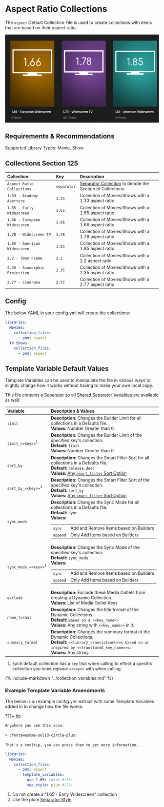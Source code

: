 # Aspect Ratio Collections

The `aspect` Default Collection File is used to create collections with items that are based on their aspect ratio.

![](../images/aspect.png)

## Requirements & Recommendations

Supported Library Types: Movie, Show

## Collections Section 125

| Collection                     | Key         | Description                                                                    |
|:-------------------------------|:------------|:-------------------------------------------------------------------------------|
| `Aspect Ratio  Collections`    | `separator` | [Separator Collection](../separators.md) to denote the Section of Collections. |
| `1.33 - Academy Aperture`      | `1.33`      | Collection of Movies/Shows with a 1.33 aspect ratio                            |
| `1.65 - Early Widescreen`      | `1.65`      | Collection of Movies/Shows with a 1.65 aspect ratio                            |
| `1.66 - European Widescreen`   | `1.66`      | Collection of Movies/Shows with a 1.66 aspect ratio                            |
| `1.78 - Widescreen TV`         | `1.78`      | Collection of Movies/Shows with a 1.78 aspect ratio                            |
| `1.85 - American Widescreen`   | `1.85`      | Collection of Movies/Shows with a 1.85 aspect ratio                            |
| `2.2 - 70mm Frame`             | `2.2`       | Collection of Movies/Shows with a 2.2 aspect ratio                             |
| `2.35 - Anamorphic Projection` | `2.35`      | Collection of Movies/Shows with a 2.35 aspect ratio                            |
| `2.77 - Cinerama`              | `2.77`      | Collection of Movies/Shows with a 2.77 aspect ratio                            |

## Config

The below YAML in your config.yml will create the collections:

```yaml
libraries:
  Movies:
    collection_files:
      - pmm: aspect
  TV Shows:
    collection_files:
      - pmm: aspect
```

## Template Variable Default Values

Template Variables can be used to manipulate the file in various ways to slightly change how it works without having to make your own local copy.

This file contains a [Separator](../separators.md) so all [Shared Separator Variables](../separators.md#shared-separator-variables) are available as well.

| Variable                        | Description & Values                                                                                                                                                                                                                                                                              |
|:--------------------------------|:--------------------------------------------------------------------------------------------------------------------------------------------------------------------------------------------------------------------------------------------------------------------------------------------------|
| `limit`                         | **Description:** Changes the Builder Limit for all collections in a Defaults file.<br>**Values:** Number Greater than 0                                                                                                                                                                           |
| `limit_<<key>>`<sup>1</sup>     | **Description:** Changes the Builder Limit of the specified key's collection.<br>**Default:** `limit`<br>**Values:** Number Greater than 0                                                                                                                                                        |
| `sort_by`                       | **Description:** Changes the Smart Filter Sort for all collections in a Defaults file.<br>**Default:** `release.desc`<br>**Values:** [Any `smart_filter` Sort Option](../../builders/smart.md#sort-options)                                                                                       |
| `sort_by_<<key>>`<sup>1</sup>   | **Description:** Changes the Smart Filter Sort of the specified key's collection.<br>**Default:** `sort_by`<br>**Values:** [Any `smart_filter` Sort Option](../../builders/smart.md#sort-options)                                                                                                 |
| `sync_mode`                     | **Description:** Changes the Sync Mode for all collections in a Defaults file.<br>**Default:** `sync`<br>**Values:**<table class="clearTable"><tr><td>`sync`</td><td>Add and Remove Items based on Builders</td></tr><tr><td>`append`</td><td>Only Add Items based on Builders</td></tr></table>  |
| `sync_mode_<<key>>`<sup>1</sup> | **Description:** Changes the Sync Mode of the specified key's collection.<br>**Default:** `sync_mode`<br>**Values:**<table class="clearTable"><tr><td>`sync`</td><td>Add and Remove Items based on Builders</td></tr><tr><td>`append`</td><td>Only Add Items based on Builders</td></tr></table>  |
| `exclude`                       | **Description:** Exclude these Media Outlets from creating a Dynamic Collection.<br>**Values:** List of Media Outlet Keys                                                                                                                                                                         |
| `name_format`                   | **Description:** Changes the title format of the Dynamic Collections.<br>**Default:** `Based on a <<key_name>>`<br>**Values:** Any string with `<<key_name>>` in it.                                                                                                                              |
| `summary_format`                | **Description:** Changes the summary format of the Dynamic Collections.<br>**Default:** `<<library_translationU>>s based on or inspired by <<translated_key_name>>s.`<br>**Values:** Any string.                                                                                                  |

1. Each default collection has a `key` that when calling to effect a specific collection you must replace `<<key>>` with when calling.

{%
   include-markdown "../collection_variables.md"
%}

### Example Template Variable Amendments

The below is an example config.yml extract with some Template Variables added in to change how the file works.

???+ tip

    Anywhere you see this icon:
   
    > :fontawesome-solid-circle-plus:
   
    That's a tooltip, you can press them to get more information.

```yaml
libraries:
  Movies:
    collection_files:
      - pmm: aspect
        template_variables:
          use_1.65: false #(1)!
          sep_style: plum #(2)!
```

1.  Do not create a "1.65 - Early Widescreen" collection
2.  Use the plum [Separator Style](../separators.md#separator-styles)